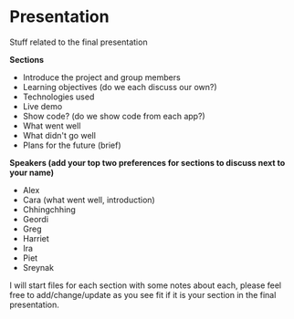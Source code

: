 # Presentation
Stuff related to the final presentation

**Sections**
- Introduce the project and group members
- Learning objectives (do we each discuss our own?)
- Technologies used
- Live demo
- Show code? (do we show code from each app?)
- What went well
- What didn't go well
- Plans for the future (brief)

**Speakers (add your top two preferences for sections to discuss next to your name)**
- Alex
- Cara (what went well, introduction)
- Chhingchhing
- Geordi
- Greg
- Harriet
- Ira
- Piet
- Sreynak

I will start files for each section with some notes about each, please feel free to add/change/update as you see fit if it is your section in the final presentation.
